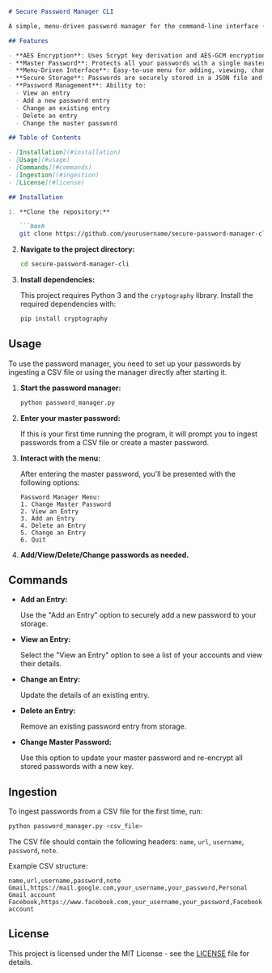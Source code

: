 ```markdown
# Secure Password Manager CLI

A simple, menu-driven password manager for the command-line interface (CLI) built using Python. The manager uses AES encryption to securely store and retrieve your passwords, and allows users to manage password entries including adding, viewing, changing, deleting, and updating the master password.

## Features

- **AES Encryption**: Uses Scrypt key derivation and AES-GCM encryption to ensure your passwords are secure.
- **Master Password**: Protects all your passwords with a single master password.
- **Menu-Driven Interface**: Easy-to-use menu for adding, viewing, changing, and deleting password entries.
- **Secure Storage**: Passwords are securely stored in a JSON file and encrypted with AES-GCM.
- **Password Management**: Ability to:
  - View an entry
  - Add a new password entry
  - Change an existing entry
  - Delete an entry
  - Change the master password

## Table of Contents

- [Installation](#installation)
- [Usage](#usage)
- [Commands](#commands)
- [Ingestion](#ingestion)
- [License](#license)

## Installation

1. **Clone the repository:**

   ```bash
   git clone https://github.com/yourusername/secure-password-manager-cli.git
   ```

2. **Navigate to the project directory:**

   ```bash
   cd secure-password-manager-cli
   ```

3. **Install dependencies:**

   This project requires Python 3 and the `cryptography` library. Install the required dependencies with:

   ```bash
   pip install cryptography
   ```

## Usage

To use the password manager, you need to set up your passwords by ingesting a CSV file or using the manager directly after starting it.

1. **Start the password manager:**

   ```bash
   python password_manager.py
   ```

2. **Enter your master password:**

   If this is your first time running the program, it will prompt you to ingest passwords from a CSV file or create a master password.

3. **Interact with the menu:**

   After entering the master password, you'll be presented with the following options:

   ```
   Password Manager Menu:
   1. Change Master Password
   2. View an Entry
   3. Add an Entry
   4. Delete an Entry
   5. Change an Entry
   6. Quit
   ```

4. **Add/View/Delete/Change passwords as needed.**

## Commands

- **Add an Entry:**
  
  Use the "Add an Entry" option to securely add a new password to your storage.

- **View an Entry:**
  
  Select the "View an Entry" option to see a list of your accounts and view their details.

- **Change an Entry:**

  Update the details of an existing entry.

- **Delete an Entry:**
  
  Remove an existing password entry from storage.

- **Change Master Password:**

  Use this option to update your master password and re-encrypt all stored passwords with a new key.

## Ingestion

To ingest passwords from a CSV file for the first time, run:

```bash
python password_manager.py <csv_file>
```

The CSV file should contain the following headers: `name`, `url`, `username`, `password`, `note`.

Example CSV structure:

```csv
name,url,username,password,note
Gmail,https://mail.google.com,your_username,your_password,Personal Gmail account
Facebook,https://www.facebook.com,your_username,your_password,Facebook account
```

## License

This project is licensed under the MIT License - see the [LICENSE](LICENSE) file for details.
```